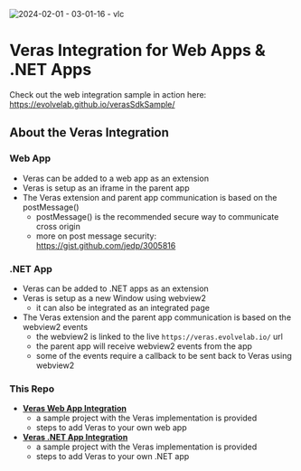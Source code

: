 ![2024-02-01 - 03-01-16 - vlc](https://github.com/EvolveLAB/Veras-3rdParty-vue-ts-integration/assets/107583178/d1119dd0-1798-4bb0-a258-401ed3c1d682)

# Veras Integration for Web Apps & .NET Apps
Check out the web integration sample in action here: https://evolvelab.github.io/verasSdkSample/

## About the Veras Integration
### Web App
* Veras can be added to a web app as an extension
* Veras is setup as an iframe in the parent app
* The Veras extension and parent app communication is based on the postMessage()
  * postMessage() is the recommended secure way to communicate cross origin
  * more on post message security: https://gist.github.com/jedp/3005816

### .NET App
* Veras can be added to .NET apps as an extension
* Veras is setup as a new Window using webview2
  * it can also be integrated as an integrated page
* The Veras extension and the parent app communication is based on the webview2 events
  * the webview2 is linked to the live `https://veras.evolvelab.io/` url
  * the parent app will receive webview2 events from the app
  * some of the events require a callback to be sent back to Veras using webview2

### This Repo
* [**Veras Web App Integration**](#-Veras-Web-App-Integration-Sample)
  * a sample project with the Veras implementation is provided
  * steps to add Veras to your own web app
* [**Veras .NET App Integration**](#-Veras-NET-App-Integration-Sample)
  * a sample project with the Veras implementation is provided
  * steps to add Veras to your own .NET app